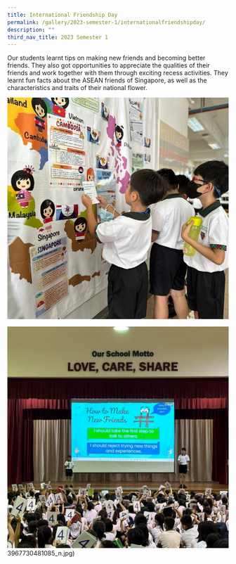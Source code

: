```yaml
---
title: International Friendship Day
permalink: /gallery/2023-semester-1/internationalfriendshipday/
description: ""
third_nav_title: 2023 Semester 1
---
```

Our students learnt tips on making new friends and becoming better friends. They also got opportunities to appreciate the qualities of their friends and work together with them through exciting recess activities. They learnt fun facts about the ASEAN friends of Singapore, as well as the characteristics and traits of their national flower.
 
 ![](/images/341174119_3475271546076472_5361953967730481085_n.jpg)
 
![](/images/340632966_1435365417202646_4690534608548385186_n.jpg)
 3967730481085_n.jpg)